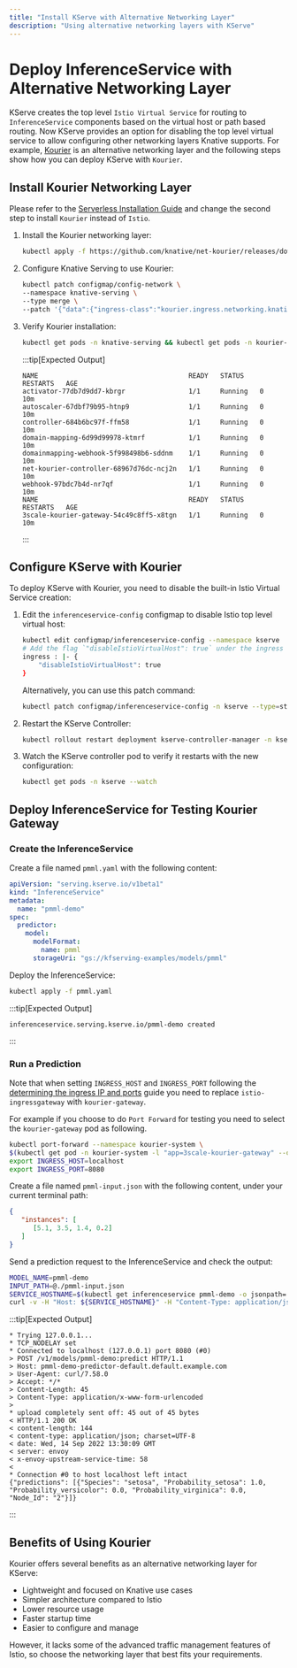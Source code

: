 ```yaml
---
title: "Install KServe with Alternative Networking Layer"
description: "Using alternative networking layers with KServe"
---
```


# Deploy InferenceService with Alternative Networking Layer

KServe creates the top level `Istio Virtual Service` for routing to `InferenceService` components based on the virtual host or path based routing.
Now KServe provides an option for disabling the top level virtual service to allow configuring other networking layers Knative supports.
For example, [Kourier](https://developers.redhat.com/blog/2020/06/30/kourier-a-lightweight-knative-serving-ingress) is an alternative networking layer and
the following steps show how you can deploy KServe with `Kourier`.

## Install Kourier Networking Layer

Please refer to the [Serverless Installation Guide](../serverless.md) and change the second step to install `Kourier` instead of `Istio`.

1. Install the Kourier networking layer:

    ```bash
    kubectl apply -f https://github.com/knative/net-kourier/releases/download/${KNATIVE_VERSION}/kourier.yaml
    ```

2. Configure Knative Serving to use Kourier:

    ```bash
    kubectl patch configmap/config-network \
    --namespace knative-serving \
    --type merge \
    --patch '{"data":{"ingress-class":"kourier.ingress.networking.knative.dev"}}'
    ```

3. Verify Kourier installation:

    ```bash
    kubectl get pods -n knative-serving && kubectl get pods -n kourier-system
    ```

    :::tip[Expected Output]
    ```
    NAME                                      READY   STATUS    RESTARTS   AGE
    activator-77db7d9dd7-kbrgr                1/1     Running   0          10m
    autoscaler-67dbf79b95-htnp9               1/1     Running   0          10m
    controller-684b6bc97f-ffm58               1/1     Running   0          10m
    domain-mapping-6d99d99978-ktmrf           1/1     Running   0          10m
    domainmapping-webhook-5f998498b6-sddnm    1/1     Running   0          10m
    net-kourier-controller-68967d76dc-ncj2n   1/1     Running   0          10m
    webhook-97bdc7b4d-nr7qf                   1/1     Running   0          10m
    NAME                                      READY   STATUS    RESTARTS   AGE
    3scale-kourier-gateway-54c49c8ff5-x8tgn   1/1     Running   0          10m
    ```
    :::

## Configure KServe with Kourier

To deploy KServe with Kourier, you need to disable the built-in Istio Virtual Service creation:

1. Edit the `inferenceservice-config` configmap to disable Istio top level virtual host:

    ```bash
    kubectl edit configmap/inferenceservice-config --namespace kserve
    # Add the flag `"disableIstioVirtualHost": true` under the ingress section
    ingress : |- {
        "disableIstioVirtualHost": true
    }
    ```

   Alternatively, you can use this patch command:

    ```bash
    kubectl patch configmap/inferenceservice-config -n kserve --type=strategic -p '{"data": {"ingress": "{ \"disableIstioVirtualHost\": true}"}}'
    ```

2. Restart the KServe Controller:

    ```bash
    kubectl rollout restart deployment kserve-controller-manager -n kserve
    ```

3. Watch the KServe controller pod to verify it restarts with the new configuration:

    ```bash
    kubectl get pods -n kserve --watch
    ```

## Deploy InferenceService for Testing Kourier Gateway

### Create the InferenceService

Create a file named `pmml.yaml` with the following content:

```yaml
apiVersion: "serving.kserve.io/v1beta1"
kind: "InferenceService"
metadata:
  name: "pmml-demo"
spec:
  predictor:
    model:
      modelFormat:
        name: pmml
      storageUri: "gs://kfserving-examples/models/pmml"
```

Deploy the InferenceService:

```bash
kubectl apply -f pmml.yaml
```

:::tip[Expected Output]
```
inferenceservice.serving.kserve.io/pmml-demo created
```
:::

### Run a Prediction

Note that when setting `INGRESS_HOST` and `INGRESS_PORT` following the [determining the ingress IP and ports](../../../getting-started/first-isvc.md#4-determine-the-ingress-ip-and-ports) guide you
need to replace `istio-ingressgateway` with `kourier-gateway`.

For example if you choose to do `Port Forward` for testing you need to select the `kourier-gateway` pod as following.

```bash
kubectl port-forward --namespace kourier-system \
$(kubectl get pod -n kourier-system -l "app=3scale-kourier-gateway" --output=jsonpath="{.items[0].metadata.name}") 8080:8080
export INGRESS_HOST=localhost
export INGRESS_PORT=8080
```

Create a file named `pmml-input.json` with the following content, under your current terminal path:

```json
{
   "instances": [
      [5.1, 3.5, 1.4, 0.2]
   ]
}
```

Send a prediction request to the InferenceService and check the output:

```bash
MODEL_NAME=pmml-demo
INPUT_PATH=@./pmml-input.json
SERVICE_HOSTNAME=$(kubectl get inferenceservice pmml-demo -o jsonpath='{.status.url}' | cut -d "/" -f 3)
curl -v -H "Host: ${SERVICE_HOSTNAME}" -H "Content-Type: application/json" http://${INGRESS_HOST}:${INGRESS_PORT}/v1/models/$MODEL_NAME:predict -d $INPUT_PATH
```

:::tip[Expected Output]
```
* Trying 127.0.0.1...
* TCP_NODELAY set
* Connected to localhost (127.0.0.1) port 8080 (#0)
> POST /v1/models/pmml-demo:predict HTTP/1.1
> Host: pmml-demo-predictor-default.default.example.com
> User-Agent: curl/7.58.0
> Accept: */*
> Content-Length: 45
> Content-Type: application/x-www-form-urlencoded
>
* upload completely sent off: 45 out of 45 bytes
< HTTP/1.1 200 OK
< content-length: 144
< content-type: application/json; charset=UTF-8
< date: Wed, 14 Sep 2022 13:30:09 GMT
< server: envoy
< x-envoy-upstream-service-time: 58
<
* Connection #0 to host localhost left intact
{"predictions": [{"Species": "setosa", "Probability_setosa": 1.0, "Probability_versicolor": 0.0, "Probability_virginica": 0.0, "Node_Id": "2"}]}
```
:::

## Benefits of Using Kourier

Kourier offers several benefits as an alternative networking layer for KServe:

- Lightweight and focused on Knative use cases
- Simpler architecture compared to Istio
- Lower resource usage
- Faster startup time
- Easier to configure and manage

However, it lacks some of the advanced traffic management features of Istio, so choose the networking layer that best fits your requirements.
